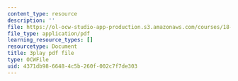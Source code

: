 ```yaml
---
content_type: resource
description: ''
file: https://ol-ocw-studio-app-production.s3.amazonaws.com/courses/18-065-matrix-methods-in-data-analysis-signal-processing-and-machine-learning-spring-2018/4371db9866484c5b260f002c7f7de303_nvXRJIBOREc.pdf
file_type: application/pdf
learning_resource_types: []
resourcetype: Document
title: 3play pdf file
type: OCWFile
uid: 4371db98-6648-4c5b-260f-002c7f7de303
---
```


